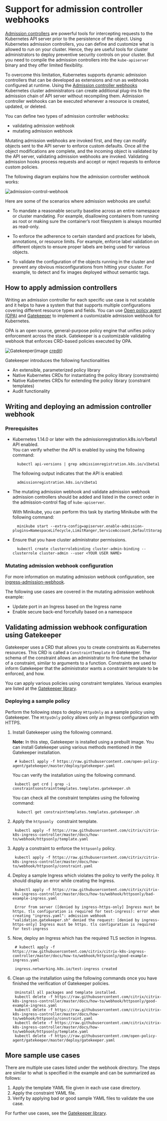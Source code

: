 # Support for admission controller webhooks

[Admission controllers](https://kubernetes.io/docs/reference/access-authn-authz/admission-controllers/) are powerful tools for intercepting requests to the Kubernetes API server prior to the persistence of the object. Using Kubernetes admission controllers, you can define and customize what is allowed to run on your cluster. Hence, they are useful tools for cluster administrators to deploy preventive security controls on your cluster. But you need to compile the admission controllers into the `kube-apiserver` binary and they offer limited flexibility.

To overcome this limitation, Kubernetes supports dynamic admission controllers that can be developed as extensions and run as webhooks configured at runtime.
Using the [Admission controller webhooks](https://kubernetes.io/docs/reference/access-authn-authz/extensible-admission-controllers/#admission-webhooks) Kubernetes cluster administrators can create additional plug-ins to the admission chain of API server without recompiling them. Admission controller webhooks can be executed whenever a resource is created, updated, or deleted.

You can define two types of admission controller webhooks:

- validating admission webhook
- mutating admission webhook

 Mutating admission webhooks are invoked first, and they can modify objects sent to the API server to enforce custom defaults. Once all the object modifications are complete, and the incoming object is validated by the API server, validating admission webhooks are invoked. Validating admission hooks process requests and accept or reject requests to enforce custom
  policies.

The following diagram explains how the admission controller webhook works:

![admission-control-webhook](.././media/admission-controller-webhook.png)

Here are some of the scenarios where admission webhooks are useful:

- To mandate a reasonable security baseline across an entire namespace or cluster mandating. For example, disallowing containers from running as root or making sure the container’s root filesystem is always mounted as read-only.
- To enforce the adherence to certain standard and practices for labels, annotations, or resource limits. For example, enforce label validation on different objects to ensure proper labels are being used for various objects.
  
- To validate the configuration of the objects running in the cluster and prevent any obvious misconfigurations from hitting your cluster.
For example, to detect and fix images deployed without semantic tags.

## How to apply admission controllers

Writing an admission controller for each specific use case is not scalable and it helps to have a system that that supports multiple configurations covering different resource types and fields. You can use [Open policy agent (OPA)](https://github.com/open-policy-agent) and [Gatekeeper](https://github.com/open-policy-agent/gatekeeper) to implement a customizable admission webhook for Kubernetes.

OPA is an open source, general-purpose policy engine that unifies policy enforcement across the stack. Gatekeeper is a customizable validating webhook that enforces CRD-based policies executed by OPA.

![Gatekeeper](.././media/gatekeeper.png)(image [credit](https://kubernetes.io/blog/2019/08/06/opa-gatekeeper-policy-and-governance-for-kubernetes/))

Gatekeeper introduces the following functionalities

- An extensible, parameterized policy library
- Native Kubernetes CRDs for instantiating the policy library (constraints)
- Native Kubernetes CRDs for extending the policy library (constraint templates)
- Audit functionality

## Writing and deploying an admission controller webhook

### Prerequisites

- Kubernetes 1.14.0 or later with the admissionregistration.k8s.io/v1beta1 API enabled.  
   You can verify whether the API is enabled by using the following command:

        kubectl api-versions | grep admissionregistration.k8s.io/v1beta1

    The following output indicates that the API is enabled:

        admissionregistration.k8s.io/v1beta1

- The mutating admission webhook and validate admission webhook admission controllers should be added and listed in the correct order in the admission-control flag of `kube-apiserver`.

  With Minikube, you can perform this task by starting Minikube with the following command:

        minikube start --extra-config=apiserver.enable-admission-plugins=NamespaceLifecycle,LimitRanger,ServiceAccount,DefaultStorageClass,DefaultTolerationSeconds,NodeRestriction,MutatingAdmissionWebhook,ValidatingAdmissionWebhook`

- Ensure that you have cluster administrator permissions.

        kubectl create clusterrolebinding cluster-admin-binding --clusterrole cluster-admin --user <YOUR USER NAME>

### Mutating admission webhook configuration

For more information on mutating admission webhook configuration, see [ingress-admission-webhook](https://github.com/citrix/ingress-admission-webhook).

The following use cases are covered in the mutating admission webhook example:

- Update port in an Ingress based on the Ingress name
- Enable secure back-end forcefully based on a namespace
  
## Validating admission webhook configuration using Gatekeeper

Gatekeeper uses a CRD that allows you to create constraints as Kubernetes resources. This CRD is called a `ConstraintTemplate` in Gatekeeper. The schema of the constraint allows an administrator to fine-tune the behavior of a constraint, similar to arguments to a function. Constraints are used to inform Gatekeeper that the administrator wants a constraint template to be enforced, and how.

You can apply various policies using constraint templates. Various examples are listed at the [Gatekeeper library](https://github.com/open-policy-agent/gatekeeper/tree/master/library).

### Deploying a sample policy

Perform the following steps to deploy `HttpsOnly` as a sample policy using Gatekeeper. The `HttpsOnly` policy allows only an Ingress configuration with HTTPS.

1. Install Gatekeeper using the following command.

   **Note:**
   In this step, Gatekeeper is installed using a prebuilt image. You can install Gatekeeper using various methods mentioned in the Gatekeeper installation.

        # kubectl apply -f https://raw.githubusercontent.com/open-policy-agent/gatekeeper/master/deploy/gatekeeper.yaml


   You can verify the installation using the following command.
        
        kubectl get crd | grep -i constraintsonstrainttemplates.templates.gatekeeper.sh  
    
   You can check all the constraint templates using the following command:

         kubectl get constrainttemplates.templates.gatekeeper.sh
    
2. Apply the `httpsonly ` constraint template.
        
        kubectl apply -f https://raw.githubusercontent.com/citrix/citrix-k8s-ingress-controller/master/docs/how-to/webhook/httpsonly/template.yaml

3. Apply a constraint to enforce the `httpsonly` policy.
        
        kubectl apply -f https://raw.githubusercontent.com/citrix/citrix-k8s-ingress-controller/master/docs/how-to/webhook/httpsonly/constraint.yaml

4. Deploy a sample Ingress which violates the policy to verify the policy. It should display an error while creating the Ingress.
       
        kubectl apply -f https://raw.githubusercontent.com/citrix/citrix-k8s-ingress-controller/master/docs/how-to/webhook/httpsonly/bad-example-ingress.yaml

        Error from server ([denied by ingress-https-only] Ingress must be https. tls configuration is required for test-ingress): error when creating "ingress.yaml": admission webhook "validation.gatekeeper.sh" denied the request: [denied by ingress-https-only] Ingress must be https. tls configuration is required for test-ingress

5. Now, deploy an Ingress which has the required TLS section in Ingress.
   
        # kubectl apply -f  https://raw.githubusercontent.com/citrix/citrix-k8s-ingress-controller/master/docs/how-to/webhook/httpsonly/good-example-ingress.yaml
       
        ingress.networking.k8s.io/test-ingress created

6. Clean up the installation using the following commands once you have finished the verification of Gatekeeper policies.
   
        Uninstall all packages and template installed.
        kubectl delete -f https://raw.githubusercontent.com/citrix/citrix-k8s-ingress-controller/master/docs/how-to/webhook/httpsonly/good-example-ingress.yaml
        kubectl delete -f https://raw.githubusercontent.com/citrix/citrix-k8s-ingress-controller/master/docs/how-to/webhook/httpsonly/constraint.yaml
        kubectl delete -f https://raw.githubusercontent.com/citrix/citrix-k8s-ingress-controller/master/docs/how-to/webhook/httpsonly/template.yaml
        kubectl delete -f https://raw.githubusercontent.com/open-policy-agent/gatekeeper/master/deploy/gatekeeper.yaml

## More sample use cases

There are multiple use cases listed under the webhook directory.
The steps are similar to what is specified in the example and can be summarized as follows:

1. Apply the template YAML file given in each use case directory.
2. Apply the constraint YAML file.
3. Verify by applying bad or good sample YAML files to validate the use case.

For further use cases, see the [Gatekeeper library](https://github.com/open-policy-agent/gatekeeper/tree/master/library).